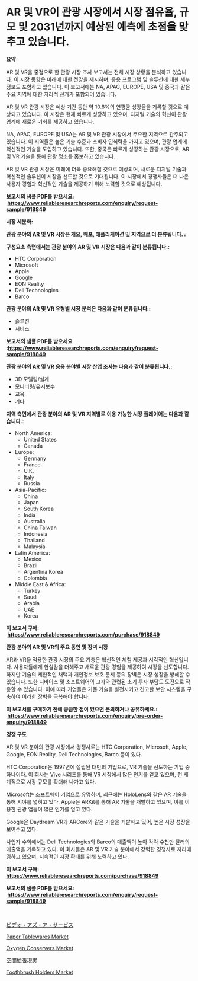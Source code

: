 <p><h1>AR 및 VR이 관광 시장에서 시장 점유율, 규모 및 2031년까지 예상된 예측에 초점을 맞추고 있습니다.</h1></p><p><strong>요약</strong></p>
<p><p>AR 및 VR을 중점으로 한 관광 시장 조사 보고서는 전체 시장 상황을 분석하고 있습니다. 이 시장 동향은 미래에 대한 전망을 제시하며, 응용 프로그램 및 솔루션에 대한 세부 정보도 포함하고 있습니다. 이 보고서에는 NA, APAC, EUROPE, USA 및 중국과 같은 주요 지역에 대한 지리적 전개가 포함되어 있습니다.</p><p>AR 및 VR 관광 시장은 예상 기간 동안 약 10.8%의 연평균 성장율을 기록할 것으로 예상되고 있습니다. 이 시장은 현재 빠르게 성장하고 있으며, 디지털 기술의 혁신이 관광 업계에 새로운 기회를 제공하고 있습니다.</p><p>NA, APAC, EUROPE 및 USA는 AR 및 VR 관광 시장에서 주요한 지역으로 간주되고 있습니다. 이 지역들은 높은 기술 수준과 소비자 인식력을 가지고 있으며, 관광 업계에 혁신적인 기술을 도입하고 있습니다. 또한, 중국은 빠르게 성장하는 관광 시장으로, AR 및 VR 기술을 통해 관광 명소를 홍보하고 있습니다.</p><p>AR 및 VR 관광 시장은 미래에 더욱 중요해질 것으로 예상되며, 새로운 디지털 기술과 혁신적인 솔루션이 시장을 선도할 것으로 기대됩니다. 이 시장에서 경쟁사들은 더 나은 사용자 경험과 혁신적인 기술을 제공하기 위해 노력할 것으로 예상됩니다.</p></p>
<p><strong>보고서의 샘플 PDF를 받으세요: &nbsp;<a href="https://www.reliableresearchreports.com/enquiry/request-sample/918849">https://www.reliableresearchreports.com/enquiry/request-sample/918849</a></strong></p>
<p><strong>시장 세분화:</strong></p>
<p><strong> 관광 분야의 AR 및 VR 시장은 개요, 배포, 애플리케이션 및 지역으로 더 분류됩니다. :</strong></p>
<p><strong>구성요소 측면에서는 관광 분야의 AR 및 VR 시장은 다음과 같이 분류됩니다.:</strong></p>
<p><ul><li>HTC Corporation</li><li>Microsoft</li><li>Apple</li><li>Google</li><li>EON Reality</li><li>Dell Technologies</li><li>Barco</li></ul></p>
<p><strong> 관광 분야의 AR 및 VR 유형별 시장 분석은 다음과 같이 분류됩니다.:</strong></p>
<p><ul><li>솔루션</li><li>서비스</li></ul></p>
<p><strong>보고서의 샘플 PDF를 받으세요 :<a href="https://www.reliableresearchreports.com/enquiry/request-sample/918849">https://www.reliableresearchreports.com/enquiry/request-sample/918849</a></strong></p>
<p><strong> 관광 분야의 AR 및 VR 응용 분야별 시장 산업 조사는 다음과 같이 분류됩니다.:</strong></p>
<p><ul><li>3D 모델링/설계</li><li>모니터링/유지보수</li><li>교육</li><li>기타</li></ul></p>
<p><strong>지역 측면에서 관광 분야의 AR 및 VR 지역별로 이용 가능한 시장 플레이어는 다음과 같습니다.:</strong></p>
<p><ul>
    <li>
        North America:
        <ul>
            <li>United States</li>
            <li>Canada</li>
        </ul>
    </li>
    <li>
        Europe:
        <ul>
            <li>Germany</li>
            <li>France</li>
            <li>U.K.</li>
            <li>Italy</li>
            <li>Russia</li>
        </ul>
    </li>
    <li>
        Asia-Pacific:
        <ul>
            <li>China</li>
            <li>Japan</li>
            <li>South Korea</li>
            <li>India</li>
            <li>Australia</li>
            <li>China Taiwan</li>
            <li>Indonesia</li>
            <li>Thailand</li>
            <li>Malaysia</li>
        </ul>
    </li>
    <li>
        Latin America:
        <ul>
            <li>Mexico</li>
            <li>Brazil</li>
            <li>Argentina Korea</li>
            <li>Colombia</li>
        </ul>
    </li>
    <li>
        Middle East & Africa:
        <ul>
            <li>Turkey</li>
            <li>Saudi</li>
            <li>Arabia</li>
            <li>UAE</li>
            <li>Korea</li>
        </ul>
    </li>
    </ul></p>
<p><strong>이 보고서 구매: &nbsp;<a href="https://www.reliableresearchreports.com/purchase/918849">https://www.reliableresearchreports.com/purchase/918849</a></strong></p>
<p><strong>관광 분야의 AR 및 VR의 주요 동인 및 장벽 시장</strong></p>
<p><p>AR과 VR을 적용한 관광 시장의 주요 기총은 혁신적인 체험 제공과 시각적인 혁신입니다. 사용자들에게 현실감을 더해주고 새로운 관광 경험을 제공하여 시장을 선도합니다. 하지만 기술의 제한적인 채택과 개인정보 보호 문제 등의 장벽은 시장 성장을 방해할 수 있습니다. 또한 디바이스 및 소프트웨어의 고가와 관련된 초기 투자 부담도 도전으로 작용할 수 있습니다. 이에 따라 기업들은 기존 기술을 발전시키고 견고한 보안 시스템을 구축하여 이러한 장벽을 극복해야 합니다.</p></p>
<p><strong>이 보고서를 구매하기 전에 궁금한 점이 있으면 문의하거나 공유하세요.: &nbsp;<a href="https://www.reliableresearchreports.com/enquiry/pre-order-enquiry/918849">https://www.reliableresearchreports.com/enquiry/pre-order-enquiry/918849</a></strong></p>
<p><strong>경쟁 구도</strong></p>
<p><p>AR 및 VR 분야의 관광 시장에서 경쟁사로는 HTC Corporation, Microsoft, Apple, Google, EON Reality, Dell Technologies, Barco 등이 있다. </p><p>HTC Corporation은 1997년에 설립된 대만의 기업으로, VR 기술을 선도하는 기업 중 하나이다. 이 회사는 Vive 시리즈를 통해 VR 시장에서 많은 인기를 얻고 있으며, 전 세계적으로 시장 규모를 확대해 나가고 있다.</p><p>Microsoft는 소프트웨어 기업으로 유명하며, 최근에는 HoloLens와 같은 AR 기술을 통해 시야를 넓히고 있다. Apple은 ARKit를 통해 AR 기술을 개발하고 있으며, 이를 이용한 관광 앱들이 많은 인기를 얻고 있다. </p><p>Google은 Daydream VR과 ARCore와 같은 기술을 개발하고 있어, 높은 시장 성장을 보여주고 있다. </p><p>사업자 수익에서는 Dell Technologies와 Barco의 매출액이 높아 각각 수천만 달러의 매출액을 기록하고 있다. 이 회사들은 AR 및 VR 기술 분야에서 강력한 경쟁사로 자리매김하고 있으며, 지속적인 시장 확대를 위해 노력하고 있다.</p></p>
<p><strong>이 보고서 구매: &nbsp; <a href="https://www.reliableresearchreports.com/purchase/918849">https://www.reliableresearchreports.com/purchase/918849</a></strong></p>
<p><strong>보고서의 샘플 PDF를 받으세요: &nbsp;<a href="https://www.reliableresearchreports.com/enquiry/request-sample/918849">https://www.reliableresearchreports.com/enquiry/request-sample/918849</a></strong><strong></strong></p>
<p>&nbsp;</p>
<p><p><a href="https://github.com/lababdou/Market-Research-Report-List-2/blob/main/2544715182714.md">ビデオ・アズ・ア・サービス</a></p><p><a href="https://issuu.com/reportprime-2/docs/paper-tablewares-market-size-2030.pptx">Paper Tablewares Market</a></p><p><a href="https://github.com/jerrycopelandthomaswsqd8q/Market-Research-Report-List-1/blob/main/oxygen-conservers-market.md">Oxygen Conservers Market</a></p><p><a href="https://github.com/mohamedbakry57/Market-Research-Report-List-2/blob/main/3003397182713.md">空間拡張現実</a></p><p><a href="https://github.com/brenzgnarento/Market-Research-Report-List-1/blob/main/toothbrush-holders-market.md">Toothbrush Holders Market</a></p></p>